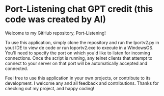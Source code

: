 # Port-Listening chat GPT credit (this code was created by AI)

Welcome to my GitHub repository, Port-Listening!

To use this application, simply clone the repository and run the lportv2.py in yout IDE to view de code or run loportv2.exe to execute in a WindowsOS.
You'll need to specify the port on which you'd like to listen for incoming connections. Once the script is running, any telnet clients that attempt to connect to your server on that port will be automatically accepted and connected.

Feel free to use this application in your own projects, or contribute to its development. I welcome any and all feedback and contributions.
Thanks for checking out my project, and happy coding!
